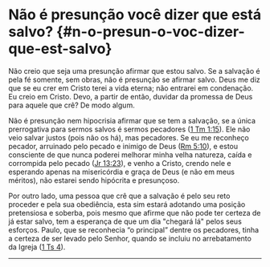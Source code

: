 # Não é presunção você dizer que está salvo? {#n-o-presun-o-voc-dizer-que-est-salvo}

Não creio que seja uma presunção afirmar que estou salvo. Se a salvação é pela fé somente, sem obras, não é presunção se afirmar salvo. Deus me diz que se eu crer em Cristo terei a vida eterna; não entrarei em condenação. Eu creio em Cristo. Devo, a partir de então, duvidar da promessa de Deus para aquele que crê? De modo algum.

Não é presunção nem hipocrisia afirmar que se tem a salvação, se a única prerrogativa para sermos salvos é sermos pecadores ([1 Tm 1:15](http://bibliaonline.com.br/acf/1tm/1/15)). Ele não veio salvar justos (pois não os há), mas pecadores. Se eu me reconheço pecador, arruinado pelo pecado e inimigo de Deus ([Rm 5:10](http://bibliaonline.com.br/acf/rm/5/10)), e estou consciente de que nunca poderei melhorar minha velha natureza, caída e corrompida pelo pecado ([Jr 13:23](http://bibliaonline.com.br/acf/jr/13/23)), e venho a Cristo, crendo nele e esperando apenas na misericórdia e graça de Deus (e não em meus méritos), não estarei sendo hipócrita e presunçoso.

Por outro lado, uma pessoa que crê que a salvação é pelo seu reto proceder e pela sua obediência, esta sim estará adotando uma posição pretensiosa e soberba, pois mesmo que afirme que não pode ter certeza de já estar salvo, tem a esperança de que um dia &quot;chegará lá&quot; pelos seus esforços. Paulo, que se reconhecia “o principal” dentre os pecadores, tinha a certeza de ser levado pelo Senhor, quando se incluiu no arrebatamento da Igreja ([1 Ts 4](http://bibliaonline.com.br/acf/1ts/4)).

*****